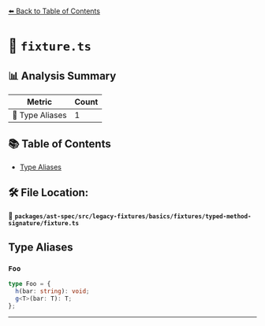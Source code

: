 [⬅️ Back to Table of Contents](../../../../../../../index.md)

# 📄 `fixture.ts`

## 📊 Analysis Summary

| Metric | Count |
|--------|-------|
| 📑 Type Aliases | 1 |

## 📚 Table of Contents

- [Type Aliases](#type-aliases)

## 🛠️ File Location:
📂 **`packages/ast-spec/src/legacy-fixtures/basics/fixtures/typed-method-signature/fixture.ts`**

## Type Aliases

### `Foo`

```ts
type Foo = {
  h(bar: string): void;
  g<T>(bar: T): T;
};
```


---